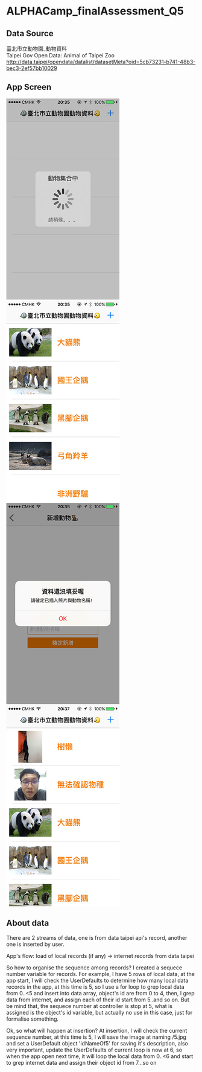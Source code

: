 # ALPHACamp_finalAssessment_Q5

## Data Source
臺北市立動物園_動物資料  
Taipei Gov Open Data: Animal of Taipei Zoo  
http://data.taipei/opendata/datalist/datasetMeta?oid=5cb73231-b741-48b3-bec3-2ef57bb10029  

## App Screen
![Alt text](launching.jpg?raw=true "launching")
![Alt text](mainScreen.jpg?raw=true "mainScreen")
![Alt text](insertedRecord.jpg?raw=true "insertedRecord")
![Alt text](updatedScreen.jpg?raw=true "updatedScreen")   

## About data
There are 2 streams of data, one is from data taipei api's record, another one is inserted by user. 

App's flow: load of local records (if any) -> internet records from data taipei  

So how to organise the sequence among records? I created a sequece number variable for records. For example, I have 5 rows of local data, at the app start, I will check the UserDefaults to determine how many local data records in the app, at this time is 5, so I use a for loop to grep local data from 0..<5 and insert into data array, object's id are from 0 to 4, then, I grep data from internet, and assign each of their id start from 5..and so on. But be mind that, the sequece number at controller is stop at 5, what is assigned is the object's id variable, but actually no use in this case, just for formalise something. 

Ok, so what will happen at insertion? At insertion, I will check the current sequence number, at this time is 5, I will save the image at naming /5.jpg and set a UserDefault object 'idNameOf5' for saving it's description, also very important, update the UserDefaults of current loop is now at 6, so when the app open next time, it will loop the local data from 0..<6 and start to grep internet data and assign their object id from 7...so on

